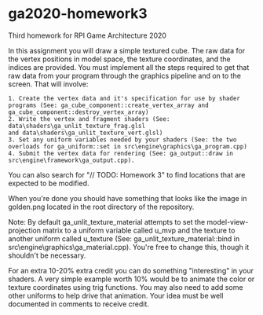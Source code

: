 # ga2020-homework3
Third homework for RPI Game Architecture 2020

In this assignment you will draw a simple textured cube. The raw data
for the vertex positions in model space, the texture coordinates, and 
the indices are provided. You must implement all the steps required 
to get that raw data from your program through the graphics pipeline 
and on to the screen. That will involve:

	1. Create the vertex data and it's specification for use by shader 
	programs (See: ga_cube_component::create_vertex_array and ga_cube_component::destroy_vertex_array)
	2. Write the vertex and fragment shaders (See: data\shaders\ga_unlit_texture_frag.glsl 
	and data\shaders\ga_unlit_texture_vert.glsl)
	3. Set any uniform variables needed by your shaders (See: the two 
	overloads for ga_uniform::set in src\engine\graphics\ga_program.cpp)
	4. Submit the vertex data for rendering (See: ga_output::draw in
	src\engine\framework\ga_output.cpp).

You can also search for "// TODO: Homework 3" to find locations that
are expected to be modified.

When you're done you should have something that looks like the image
in golden.png located in the root directory of the repository.

Note: By default ga_unlit_texture_material attempts to set the 
model-view-projection matrix to a uniform variable called u_mvp and 
the texture to another uniform called u_texture (See: ga_unlit_texture_material::bind 
in src\engine\graphics\ga_material.cpp). You're free to change this,
though it shouldn't be necessary.

For an extra 10-20% extra credit you can do something "interesting" in
your shaders. A very simple example worth 10% would be to animate the
color or texture coordinates using trig functions. You may also need
to add some other uniforms to help drive that animation. Your idea must 
be  well documented in comments to receive credit.